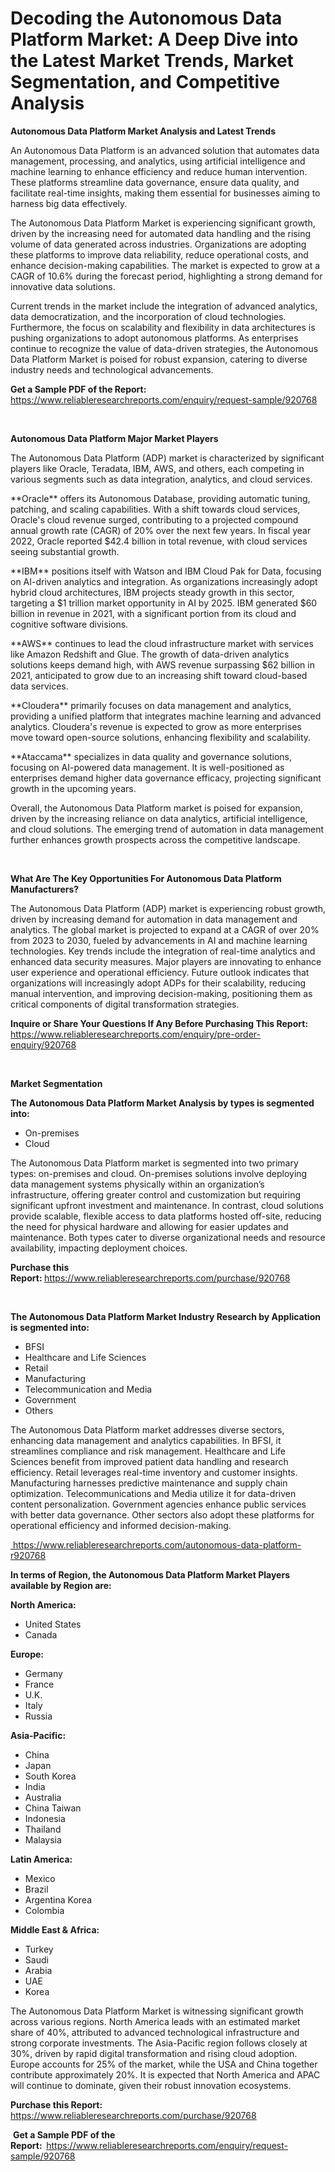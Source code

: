 <p><h1>Decoding the Autonomous Data Platform Market: A Deep Dive into the Latest Market Trends, Market Segmentation, and Competitive Analysis</h1></p><p><strong>Autonomous Data Platform Market Analysis and Latest Trends</strong></p>
<p><p>An Autonomous Data Platform is an advanced solution that automates data management, processing, and analytics, using artificial intelligence and machine learning to enhance efficiency and reduce human intervention. These platforms streamline data governance, ensure data quality, and facilitate real-time insights, making them essential for businesses aiming to harness big data effectively.</p><p>The Autonomous Data Platform Market is experiencing significant growth, driven by the increasing need for automated data handling and the rising volume of data generated across industries. Organizations are adopting these platforms to improve data reliability, reduce operational costs, and enhance decision-making capabilities. The market is expected to grow at a CAGR of 10.6% during the forecast period, highlighting a strong demand for innovative data solutions.</p><p>Current trends in the market include the integration of advanced analytics, data democratization, and the incorporation of cloud technologies. Furthermore, the focus on scalability and flexibility in data architectures is pushing organizations to adopt autonomous platforms. As enterprises continue to recognize the value of data-driven strategies, the Autonomous Data Platform Market is poised for robust expansion, catering to diverse industry needs and technological advancements.</p></p>
<p><strong>Get a Sample PDF of the Report:&nbsp;</strong> <a href="https://www.reliableresearchreports.com/enquiry/request-sample/920768?utm_campaign=3308&utm_medium=2&utm_source=Github&utm_content=ia&utm_term=18042025&utm_id=autonomous-data-platform">https://www.reliableresearchreports.com/enquiry/request-sample/920768</a></p>
<p>&nbsp;</p>
<p><strong>Autonomous Data Platform Major Market Players</strong></p>
<p><p>The Autonomous Data Platform (ADP) market is characterized by significant players like Oracle, Teradata, IBM, AWS, and others, each competing in various segments such as data integration, analytics, and cloud services.</p><p>**Oracle** offers its Autonomous Database, providing automatic tuning, patching, and scaling capabilities. With a shift towards cloud services, Oracle's cloud revenue surged, contributing to a projected compound annual growth rate (CAGR) of 20% over the next few years. In fiscal year 2022, Oracle reported $42.4 billion in total revenue, with cloud services seeing substantial growth.</p><p>**IBM** positions itself with Watson and IBM Cloud Pak for Data, focusing on AI-driven analytics and integration. As organizations increasingly adopt hybrid cloud architectures, IBM projects steady growth in this sector, targeting a $1 trillion market opportunity in AI by 2025. IBM generated $60 billion in revenue in 2021, with a significant portion from its cloud and cognitive software divisions.</p><p>**AWS** continues to lead the cloud infrastructure market with services like Amazon Redshift and Glue. The growth of data-driven analytics solutions keeps demand high, with AWS revenue surpassing $62 billion in 2021, anticipated to grow due to an increasing shift toward cloud-based data services.</p><p>**Cloudera** primarily focuses on data management and analytics, providing a unified platform that integrates machine learning and advanced analytics. Cloudera's revenue is expected to grow as more enterprises move toward open-source solutions, enhancing flexibility and scalability.</p><p>**Ataccama** specializes in data quality and governance solutions, focusing on AI-powered data management. It is well-positioned as enterprises demand higher data governance efficacy, projecting significant growth in the upcoming years.</p><p>Overall, the Autonomous Data Platform market is poised for expansion, driven by the increasing reliance on data analytics, artificial intelligence, and cloud solutions. The emerging trend of automation in data management further enhances growth prospects across the competitive landscape.</p></p>
<p>&nbsp;</p>
<p><strong>What Are The Key Opportunities For Autonomous Data Platform Manufacturers?</strong></p>
<p><p>The Autonomous Data Platform (ADP) market is experiencing robust growth, driven by increasing demand for automation in data management and analytics. The global market is projected to expand at a CAGR of over 20% from 2023 to 2030, fueled by advancements in AI and machine learning technologies. Key trends include the integration of real-time analytics and enhanced data security measures. Major players are innovating to enhance user experience and operational efficiency. Future outlook indicates that organizations will increasingly adopt ADPs for their scalability, reducing manual intervention, and improving decision-making, positioning them as critical components of digital transformation strategies.</p></p>
<p><strong>Inquire or Share Your Questions If Any Before Purchasing This Report:</strong> <a href="https://www.reliableresearchreports.com/enquiry/pre-order-enquiry/920768?utm_campaign=3308&utm_medium=2&utm_source=Github&utm_content=ia&utm_term=18042025&utm_id=autonomous-data-platform">https://www.reliableresearchreports.com/enquiry/pre-order-enquiry/920768</a></p>
<p>&nbsp;</p>
<p><strong>Market Segmentation</strong></p>
<p><strong>The Autonomous Data Platform Market Analysis by types is segmented into:</strong></p>
<p><ul><li>On-premises</li><li>Cloud</li></ul></p>
<p><p>The Autonomous Data Platform market is segmented into two primary types: on-premises and cloud. On-premises solutions involve deploying data management systems physically within an organization’s infrastructure, offering greater control and customization but requiring significant upfront investment and maintenance. In contrast, cloud solutions provide scalable, flexible access to data platforms hosted off-site, reducing the need for physical hardware and allowing for easier updates and maintenance. Both types cater to diverse organizational needs and resource availability, impacting deployment choices.</p></p>
<p><strong>Purchase this Report:&nbsp;</strong><a href="https://www.reliableresearchreports.com/purchase/920768?utm_campaign=3308&utm_medium=2&utm_source=Github&utm_content=ia&utm_term=18042025&utm_id=autonomous-data-platform">https://www.reliableresearchreports.com/purchase/920768</a></p>
<p>&nbsp;</p>
<p><strong>The Autonomous Data Platform Market Industry Research by Application is segmented into:</strong></p>
<p><ul><li>BFSI</li><li>Healthcare and Life Sciences</li><li>Retail</li><li>Manufacturing</li><li>Telecommunication and Media</li><li>Government</li><li>Others</li></ul></p>
<p><p>The Autonomous Data Platform market addresses diverse sectors, enhancing data management and analytics capabilities. In BFSI, it streamlines compliance and risk management. Healthcare and Life Sciences benefit from improved patient data handling and research efficiency. Retail leverages real-time inventory and customer insights. Manufacturing harnesses predictive maintenance and supply chain optimization. Telecommunications and Media utilize it for data-driven content personalization. Government agencies enhance public services with better data governance. Other sectors also adopt these platforms for operational efficiency and informed decision-making.</p></p>
<p><a href="https://www.reliableresearchreports.com/autonomous-data-platform-r920768?utm_campaign=3308&utm_medium=2&utm_source=Github&utm_content=ia&utm_term=18042025&utm_id=autonomous-data-platform">&nbsp;https://www.reliableresearchreports.com/autonomous-data-platform-r920768</a></p>
<p><strong>In terms of Region, the Autonomous Data Platform Market Players available by Region are:</strong></p>
<p>
    <p> <strong> North America: </strong>
        <ul>
            <li>United States</li>
            <li>Canada</li>
        </ul>
        </p> 
    <p> <strong> Europe: </strong>
        <ul>
            <li>Germany</li>
            <li>France</li>
            <li>U.K.</li>
            <li>Italy</li>
            <li>Russia</li>
        </ul>
        </p> 
    <p> <strong> Asia-Pacific: </strong>
        <ul>
            <li>China</li>
            <li>Japan</li>
            <li>South Korea</li>
            <li>India</li>
            <li>Australia</li>
            <li>China Taiwan</li>
            <li>Indonesia</li>
            <li>Thailand</li>
            <li>Malaysia</li>
        </ul>
        </p> 
    <p> <strong> Latin America: </strong>
        <ul>
            <li>Mexico</li>
            <li>Brazil</li>
            <li>Argentina Korea</li>
            <li>Colombia</li>
        </ul>
        </p> 
    <p> <strong> Middle East & Africa: </strong>
        <ul>
            <li>Turkey</li>
            <li>Saudi</li>
            <li>Arabia</li>
            <li>UAE</li>
            <li>Korea</li>
        </ul>
    </p>
    </p>
<p><p>The Autonomous Data Platform Market is witnessing significant growth across various regions. North America leads with an estimated market share of 40%, attributed to advanced technological infrastructure and strong corporate investments. The Asia-Pacific region follows closely at 30%, driven by rapid digital transformation and rising cloud adoption. Europe accounts for 25% of the market, while the USA and China together contribute approximately 20%. It is expected that North America and APAC will continue to dominate, given their robust innovation ecosystems.</p></p>
<p><strong>Purchase this Report: </strong><a href="https://www.reliableresearchreports.com/purchase/920768?utm_campaign=3308&utm_medium=2&utm_source=Github&utm_content=ia&utm_term=18042025&utm_id=autonomous-data-platform">https://www.reliableresearchreports.com/purchase/920768</a></p>
<p>&nbsp;<strong>Get a Sample PDF of the Report:&nbsp;&nbsp;</strong><a href="https://www.reliableresearchreports.com/enquiry/request-sample/920768?utm_campaign=3308&utm_medium=2&utm_source=Github&utm_content=ia&utm_term=18042025&utm_id=autonomous-data-platform">https://www.reliableresearchreports.com/enquiry/request-sample/920768</a></p>
<p><strong></strong></p>
<p><p></p><p></p><p></p></p>
